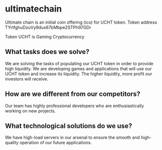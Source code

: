 # ultimatechain
Ultimate chain is an initial coin offering (ico) for UCHT token. Token address TYrtfghuDzuVy9dux67bMbpe2STPh97GDr

Token UCHT is Gaming Cryptocurrency

## What tasks does we solve?
We are solving the tasks of populating our UCHT token in order to provide high liquidity. We are developing games and applications that will use our UCHT token and increase its liquidity. The higher liquidity, more profit our investors will receive.

## How are we different from our competitors?
Our team has highly professional developers who are enthusiastically working on new projects.

## What technological solutions do we use?
We have high-load servers in our arsenal to ensure the smooth and high-quality operation of our future applications.

